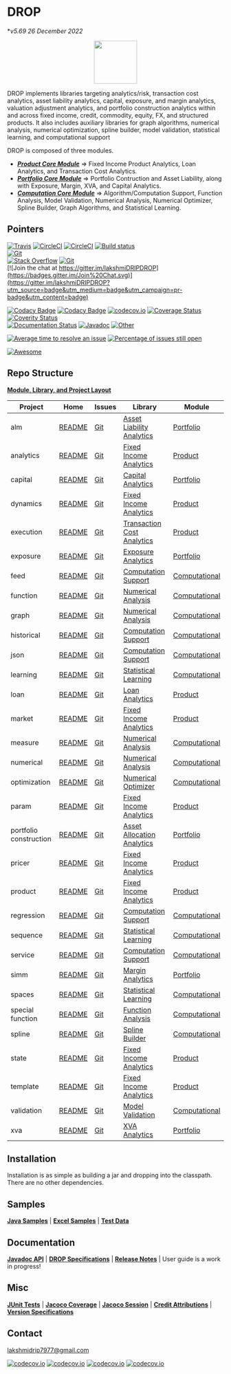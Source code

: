 # DROP

**v5.69*  *26 December 2022*

<p align="center"><img src="https://github.com/lakshmiDRIP/DROP/blob/master/DRIP_Logo.gif?raw=true" width="100"></p>

DROP implements libraries targeting analytics/risk, transaction cost analytics, asset liability analytics, capital, exposure, and margin analytics, valuation adjustment analytics, and portfolio construction analytics within and across fixed income, credit, commodity, equity, FX, and structured products. It also includes auxiliary libraries for graph algorithms, numerical analysis, numerical optimization, spline builder, model validation, statistical learning, and computational support

DROP is composed of three modules.

 * [***Product     Core Module***](https://github.com/lakshmiDRIP/DROP/blob/master/ProductCore.md)         =>   Fixed Income Product Analytics, Loan Analytics, and Transaction Cost Analytics.
 * [***Portfolio   Core Module***](https://github.com/lakshmiDRIP/DROP/blob/master/PortfolioCore.md)       =>   Portfolio Contruction and Asset Liability, along with Exposure, Margin, XVA, and Capital Analytics.
 * [***Computation Core Module***](https://github.com/lakshmiDRIP/DROP/blob/master/ComputationalCore.md)   =>   Algorithm/Computation Support, Function Analysis, Model Validation, Numerical Analysis, Numerical Optimizer, Spline Builder, Graph Algorithms, and Statistical Learning.


## Pointers

[![Travis](https://travis-ci.org/lakshmiDRIP/DROP.svg)](https://travis-ci.org/lakshmiDRIP/DROP)    [![CircleCI](https://img.shields.io/circleci/project/github/lakshmiDRIP/DROP.svg)](https://circleci.com/gh/lakshmiDRIP/workflows/DROP)    [![CircleCI](https://circleci.com/gh/lakshmiDRIP/DROP.svg?style=svg)](https://circleci.com/gh/lakshmiDRIP/DROP)    [![Build status](https://ci.appveyor.com/api/projects/status/m5p8sfeth4cewr4v?svg=true)](https://ci.appveyor.com/project/lakshmiDRIP/drop)    
[![Git](https://img.shields.io/github/release/lakshmiDRIP/DROP.svg)](https://github.com/lakshmiDRIP/DROP/releases)    
[![Stack Overflow](http://img.shields.io/:stack%20overflow-drip-brightgreen.svg)](http://stackoverflow.com/questions/tagged/drip)    [![Git](http://dmlc.github.io/img/apache2.svg)](./LICENSE)    
[![Join the chat at https://gitter.im/lakshmiDRIPDROP](https://badges.gitter.im/Join%20Chat.svg)](https://gitter.im/lakshmiDRIPDROP?utm_source=badge&utm_medium=badge&utm_campaign=pr-badge&utm_content=badge)    

[![Codacy Badge](https://api.codacy.com/project/badge/Grade/7270e4b57c50483699448bf32721ab10)](https://www.codacy.com/app/lakshmiDRIP/DROP?utm_source=github.com&amp;utm_medium=referral&amp;utm_content=DROP/DROP&amp;utm_campaign=Badge_Grade)   [![Codacy Badge](https://api.codacy.com/project/badge/Coverage/7270e4b57c50483699448bf32721ab10)](https://www.codacy.com/app/lakshmiDRIP/DROP?utm_source=github.com&amp;utm_medium=referral&amp;utm_content=DROP/DROP&amp;utm_campaign=Badge_Coverage)   [![codecov.io](http://codecov.io/github/lakshmiDRIP/DROP/coverage.svg?branch=master)](https://codecov.io/gh/lakshmiDRIP/DROP/branch/master)   [![Coverage Status](https://coveralls.io/repos/github/lakshmiDRIP/DROP/badge.svg?branch=master)](https://coveralls.io/github/lakshmiDRIP/DROP?branch=master)   [![Coverity Status](https://scan.coverity.com/projects/14574/badge.svg)](https://scan.coverity.com/projects/lakshmidrip-drop)    
[![Documentation Status](https://readthedocs.org/projects/dripdrop/badge/?version=latest)](http://dripdrop.readthedocs.io/en/latest/?badge=latest)  [![Javadoc](https://readthedocs.org/projects/xgboost/badge/?version=latest)](https://lakshmidrip.github.io/DROP/Javadoc/index.html)  [![Other](https://readthedocs.org/projects/xgboost/badge/?version=latest)](https://github.com/lakshmiDRIP/DROP/tree/master/Docs)

[![Average time to resolve an issue](http://isitmaintained.com/badge/resolution/lakshmiDRIP/DROP.svg)](http://isitmaintained.com/project/lakshmiDRIP/DROP "Average time to resolve an issue")   [![Percentage of issues still open](http://isitmaintained.com/badge/open/lakshmiDRIP/DROP.svg)](http://isitmaintained.com/project/lakshmiDRIP/DROP "Percentage of issues still open")

[![Awesome](https://cdn.rawgit.com/sindresorhus/awesome/d7305f38d29fed78fa85652e3a63e154dd8e8829/media/badge.svg)](https://github.com/sindresorhus/awesome)

## Repo Structure

 [**Module, Library, and Project Layout**](https://github.com/lakshmiDRIP/DROP/blob/master/Taxonomy.md)

  |        Project         |  Home  |  Issues  |  Library  |  Module  |
  |------------------------|--------|----------|-----------|----------|
  | alm                    | [README](https://github.com/lakshmiDRIP/DROP/blob/master/src/main/java/org/drip/alm/README.md) | [Git](https://github.com/lakshmiDRIP/DROP/issues?q=is%3Aopen+is%3Aissue+label%3Aalm) | [Asset Liability Analytics](https://github.com/lakshmiDRIP/DROP/blob/master/AssetLiabilityAnalyticsLibrary.md) | [Portfolio](https://github.com/lakshmiDRIP/DROP/blob/master/PortfolioCore.md) |
  | analytics              | [README](https://github.com/lakshmiDRIP/DROP/blob/master/src/main/java/org/drip/analytics/README.md) | [Git](https://github.com/lakshmiDRIP/DROP/issues?q=is%3Aopen+is%3Aissue+label%3Aanalytics) | [Fixed Income Analytics](https://github.com/lakshmiDRIP/DROP/blob/master/FixedIncomeAnalyticsLibrary.md) | [Product](https://github.com/lakshmiDRIP/DROP/blob/master/ProductCore.md) |
  | capital                | [README](https://github.com/lakshmiDRIP/DROP/blob/master/src/main/java/org/drip/capital/README.md) | [Git](https://github.com/lakshmiDRIP/DROP/issues?q=is%3Aopen+is%3Aissue+label%3Acapital) | [Capital Analytics](https://github.com/lakshmiDRIP/DROP/blob/master/CapitalAnalyticsLibrary.md) | [Portfolio](https://github.com/lakshmiDRIP/DROP/blob/master/PortfolioCore.md) |
  | dynamics               | [README](https://github.com/lakshmiDRIP/DROP/blob/master/src/main/java/org/drip/dynamics/README.md) | [Git](https://github.com/lakshmiDRIP/DROP/issues?q=is%3Aopen+is%3Aissue+label%3Adynamics) | [Fixed Income Analytics](https://github.com/lakshmiDRIP/DROP/blob/master/FixedIncomeAnalyticsLibrary.md) | [Product](https://github.com/lakshmiDRIP/DROP/blob/master/ProductCore.md) |
  | execution              | [README](https://github.com/lakshmiDRIP/DROP/blob/master/src/main/java/org/drip/execution/README.md) | [Git](https://github.com/lakshmiDRIP/DROP/issues?q=is%3Aopen+is%3Aissue+label%3Aexecution) | [Transaction Cost Analytics](https://github.com/lakshmiDRIP/DROP/blob/master/TransactionCostAnalyticsLibrary.md) | [Product](https://github.com/lakshmiDRIP/DROP/blob/master/ProductCore.md) |
  | exposure               | [README](https://github.com/lakshmiDRIP/DROP/blob/master/src/main/java/org/drip/exposure/README.md) | [Git](https://github.com/lakshmiDRIP/DROP/issues?q=is%3Aopen+is%3Aissue+label%3Aexposure) | [Exposure Analytics](https://github.com/lakshmiDRIP/DROP/blob/master/ExposureAnalyticsLibrary.md) | [Portfolio](https://github.com/lakshmiDRIP/DROP/blob/master/PortfolioCore.md) |
  | feed                   | [README](https://github.com/lakshmiDRIP/DROP/blob/master/src/main/java/org/drip/feed/README.md) | [Git](https://github.com/lakshmiDRIP/DROP/issues?q=is%3Aopen+is%3Aissue+label%3Afeed) | [Computation Support](https://github.com/lakshmiDRIP/DROP/blob/master/ComputationSupportLibrary.md) | [Computational](https://github.com/lakshmiDRIP/DROP/blob/master/ComputationalCore.md) |
  | function               | [README](https://github.com/lakshmiDRIP/DROP/blob/master/src/main/java/org/drip/function/README.md) | [Git](https://github.com/lakshmiDRIP/DROP/issues?q=is%3Aopen+is%3Aissue+label%3Afunction) | [Numerical Analysis](https://github.com/lakshmiDRIP/DROP/blob/master/NumericalAnalysisLibrary.md) | [Computational](https://github.com/lakshmiDRIP/DROP/blob/master/ComputationalCore.md) |
  | graph                  | [README](https://github.com/lakshmiDRIP/DROP/blob/master/src/main/java/org/drip/graph/README.md) | [Git](https://github.com/lakshmiDRIP/DROP/issues?q=is%3Aopen+is%3Aissue+label%3Afunction) | [Numerical Analysis](https://github.com/lakshmiDRIP/DROP/blob/master/GraphAlgorithmLibrary.md) | [Computational](https://github.com/lakshmiDRIP/DROP/blob/master/ComputationalCore.md) |
  | historical             | [README](https://github.com/lakshmiDRIP/DROP/blob/master/src/main/java/org/drip/historical/README.md) | [Git](https://github.com/lakshmiDRIP/DROP/issues?q=is%3Aopen+is%3Aissue+label%3Ahistorical) | [Computation Support](https://github.com/lakshmiDRIP/DROP/blob/master/ComputationSupportLibrary.md) | [Computational](https://github.com/lakshmiDRIP/DROP/blob/master/ComputationalCore.md) |
  | json                   | [README](https://github.com/lakshmiDRIP/DROP/blob/master/src/main/java/org/drip/json/README.md) | [Git](https://github.com/lakshmiDRIP/DROP/issues?q=is%3Aopen+is%3Aissue+label%3Ajson) | [Computation Support](https://github.com/lakshmiDRIP/DROP/blob/master/ComputationSupportLibrary.md) | [Computational](https://github.com/lakshmiDRIP/DROP/blob/master/ComputationalCore.md) |
  | learning               | [README](https://github.com/lakshmiDRIP/DROP/blob/master/src/main/java/org/drip/learning/README.md) | [Git](https://github.com/lakshmiDRIP/DROP/issues?q=is%3Aopen+is%3Aissue+label%3Alearning) | [Statistical Learning](https://github.com/lakshmiDRIP/DROP/blob/master/StatisticalLearningLibrary.md) | [Computational](https://github.com/lakshmiDRIP/DROP/blob/master/ComputationalCore.md) |
  | loan                   | [README](https://github.com/lakshmiDRIP/DROP/blob/master/src/main/java/org/drip/loan/README.md) | [Git](https://github.com/lakshmiDRIP/DROP/issues?q=is%3Aopen+is%3Aissue+label%3Aloan) | [Loan Analytics](https://github.com/lakshmiDRIP/DROP/blob/master/LoanAnalyticsLibrary.md) | [Product](https://github.com/lakshmiDRIP/DROP/blob/master/ProductCore.md) |
  | market                 | [README](https://github.com/lakshmiDRIP/DROP/blob/master/src/main/java/org/drip/market/README.md) | [Git](https://github.com/lakshmiDRIP/DROP/issues?q=is%3Aopen+is%3Aissue+label%3Amarket) | [Fixed Income Analytics](https://github.com/lakshmiDRIP/DROP/blob/master/FixedIncomeAnalyticsLibrary.md) | [Product](https://github.com/lakshmiDRIP/DROP/blob/master/ProductCore.md) |
  | measure                | [README](https://github.com/lakshmiDRIP/DROP/blob/master/src/main/java/org/drip/measure/README.md) | [Git](https://github.com/lakshmiDRIP/DROP/issues?q=is%3Aopen+is%3Aissue+label%3Ameasure) | [Numerical Analysis](https://github.com/lakshmiDRIP/DROP/blob/master/NumericalAnalysisLibrary.md) | [Computational](https://github.com/lakshmiDRIP/DROP/blob/master/ComputationalCore.md) |
  | numerical              | [README](https://github.com/lakshmiDRIP/DROP/blob/master/src/main/java/org/drip/numerical/README.md) | [Git](https://github.com/lakshmiDRIP/DROP/issues?q=is%3Aopen+is%3Aissue+label%3Anumerical) | [Numerical Analysis](https://github.com/lakshmiDRIP/DROP/blob/master/NumericalAnalysisLibrary.md) | [Computational](https://github.com/lakshmiDRIP/DROP/blob/master/ComputationalCore.md) |
  | optimization           | [README](https://github.com/lakshmiDRIP/DROP/blob/master/src/main/java/org/drip/optimization/README.md) | [Git](https://github.com/lakshmiDRIP/DROP/issues?q=is%3Aopen+is%3Aissue+label%3Aoptimization) | [Numerical Optimizer](https://github.com/lakshmiDRIP/DROP/blob/master/NumericalOptimizerLibrary.md) | [Computational](https://github.com/lakshmiDRIP/DROP/blob/master/ComputationalCore.md) |
  | param                  | [README](https://github.com/lakshmiDRIP/DROP/blob/master/src/main/java/org/drip/param/README.md) | [Git](https://github.com/lakshmiDRIP/DROP/issues?q=is%3Aopen+is%3Aissue+label%3Aparam) | [Fixed Income Analytics](https://github.com/lakshmiDRIP/DROP/blob/master/FixedIncomeAnalyticsLibrary.md) | [Product](https://github.com/lakshmiDRIP/DROP/blob/master/ProductCore.md) |
  | portfolio construction | [README](https://github.com/lakshmiDRIP/DROP/blob/master/src/main/java/org/drip/portfolioconstruction/README.md) | [Git](https://github.com/lakshmiDRIP/DROP/issues?q=is%3Aopen+is%3Aissue+label%3Aportfolioconstruction) | [Asset Allocation Analytics](https://github.com/lakshmiDRIP/DROP/blob/master/AssetAllocationAnalyticsLibrary.md) | [Portfolio](https://github.com/lakshmiDRIP/DROP/blob/master/PortfolioCore.md) |
  | pricer                 | [README](https://github.com/lakshmiDRIP/DROP/blob/master/src/main/java/org/drip/pricer/README.md) | [Git](https://github.com/lakshmiDRIP/DROP/issues?q=is%3Aopen+is%3Aissue+label%3Apricer) | [Fixed Income Analytics](https://github.com/lakshmiDRIP/DROP/blob/master/FixedIncomeAnalyticsLibrary.md) | [Product](https://github.com/lakshmiDRIP/DROP/blob/master/ProductCore.md) |
  | product                | [README](https://github.com/lakshmiDRIP/DROP/blob/master/src/main/java/org/drip/product/README.md) | [Git](https://github.com/lakshmiDRIP/DROP/issues?q=is%3Aopen+is%3Aissue+label%3Aproduct) | [Fixed Income Analytics](https://github.com/lakshmiDRIP/DROP/blob/master/FixedIncomeAnalyticsLibrary.md) | [Product](https://github.com/lakshmiDRIP/DROP/blob/master/ProductCore.md) |
  | regression             | [README](https://github.com/lakshmiDRIP/DROP/blob/master/src/main/java/org/drip/regression/README.md) | [Git](https://github.com/lakshmiDRIP/DROP/issues?q=is%3Aopen+is%3Aissue+label%3Aregression) | [Computation Support](https://github.com/lakshmiDRIP/DROP/blob/master/ComputationSupportLibrary.md) | [Computational](https://github.com/lakshmiDRIP/DROP/blob/master/ComputationalCore.md) |
  | sequence               | [README](https://github.com/lakshmiDRIP/DROP/blob/master/src/main/java/org/drip/sequence/README.md) | [Git](https://github.com/lakshmiDRIP/DROP/issues?q=is%3Aopen+is%3Aissue+label%3Asequence) | [Statistical Learning](https://github.com/lakshmiDRIP/DROP/blob/master/StatisticalLearningLibrary.md) | [Computational](https://github.com/lakshmiDRIP/DROP/blob/master/ComputationalCore.md) |
  | service                | [README](https://github.com/lakshmiDRIP/DROP/blob/master/src/main/java/org/drip/service/README.md) | [Git](https://github.com/lakshmiDRIP/DROP/issues?q=is%3Aopen+is%3Aissue+label%3Aservice) | [Computation Support](https://github.com/lakshmiDRIP/DROP/blob/master/ComputationSupportLibrary.md) | [Computational](https://github.com/lakshmiDRIP/DROP/blob/master/ComputationalCore.md) |
  | simm                   | [README](https://github.com/lakshmiDRIP/DROP/blob/master/src/main/java/org/drip/simm/README.md) | [Git](https://github.com/lakshmiDRIP/DROP/issues?q=is%3Aopen+is%3Aissue+label%3Asimm) | [Margin Analytics](https://github.com/lakshmiDRIP/DROP/blob/master/MarginAnalyticsLibrary.md) | [Portfolio](https://github.com/lakshmiDRIP/DROP/blob/master/PortfolioCore.md) |
  | spaces                 | [README](https://github.com/lakshmiDRIP/DROP/blob/master/src/main/java/org/drip/spaces/README.md) | [Git](https://github.com/lakshmiDRIP/DROP/issues?q=is%3Aopen+is%3Aissue+label%3Aspaces) | [Statistical Learning](https://github.com/lakshmiDRIP/DROP/blob/master/StatisticalLearningLibrary.md) | [Computational](https://github.com/lakshmiDRIP/DROP/blob/master/ComputationalCore.md) |
  | special function       | [README](https://github.com/lakshmiDRIP/DROP/blob/master/src/main/java/org/drip/specialfunction/README.md) | [Git](https://github.com/lakshmiDRIP/DROP/issues?q=is%3Aopen+is%3Aissue+label%3Aspecialfunction) | [Function Analysis](https://github.com/lakshmiDRIP/DROP/blob/master/FunctionAnalysisLibrary.md) | [Computational](https://github.com/lakshmiDRIP/DROP/blob/master/ComputationalCore.md) |
  | spline                 | [README](https://github.com/lakshmiDRIP/DROP/blob/master/src/main/java/org/drip/spline/README.md) | [Git](https://github.com/lakshmiDRIP/DROP/issues?q=is%3Aopen+is%3Aissue+label%3Aspline) | [Spline Builder](https://github.com/lakshmiDRIP/DROP/blob/master/SplineBuilderLibrary.md) | [Computational](https://github.com/lakshmiDRIP/DROP/blob/master/ComputationalCore.md) |
  | state                  | [README](https://github.com/lakshmiDRIP/DROP/blob/master/src/main/java/org/drip/state/README.md) | [Git](https://github.com/lakshmiDRIP/DROP/issues?q=is%3Aopen+is%3Aissue+label%3Astate) | [Fixed Income Analytics](https://github.com/lakshmiDRIP/DROP/blob/master/FixedIncomeAnalyticsLibrary.md) | [Product](https://github.com/lakshmiDRIP/DROP/blob/master/ProductCore.md) |
  | template               | [README](https://github.com/lakshmiDRIP/DROP/blob/master/src/main/java/org/drip/template/README.md) | [Git](https://github.com/lakshmiDRIP/DROP/issues?q=is%3Aopen+is%3Aissue+label%3Atemplate) | [Fixed Income Analytics](https://github.com/lakshmiDRIP/DROP/blob/master/FixedIncomeAnalyticsLibrary.md) | [Product](https://github.com/lakshmiDRIP/DROP/blob/master/ProductCore.md) |
  | validation             | [README](https://github.com/lakshmiDRIP/DROP/blob/master/src/main/java/org/drip/validation/README.md) | [Git](https://github.com/lakshmiDRIP/DROP/issues?q=is%3Aopen+is%3Aissue+label%3Avalidation) | [Model Validation](https://github.com/lakshmiDRIP/DROP/blob/master/ModelValidationAnalyticsLibrary.md) | [Computational](https://github.com/lakshmiDRIP/DROP/blob/master/ComputationalCore.md) |
  | xva                    | [README](https://github.com/lakshmiDRIP/DROP/blob/master/src/main/java/org/drip/xva/README.md) | [Git](https://github.com/lakshmiDRIP/DROP/issues?q=is%3Aopen+is%3Aissue+label%3Axva) | [XVA Analytics](https://github.com/lakshmiDRIP/DROP/blob/master/XVAAnalyticsLibrary.md) | [Portfolio](https://github.com/lakshmiDRIP/DROP/blob/master/PortfolioCore.md) |


## Installation

 Installation is as simple as building a jar and dropping into the classpath. There are no other dependencies.

## Samples

  [**Java Samples**](https://github.com/lakshmiDRIP/DROP/tree/master/src/main/java/org/drip/sample)   |   [**Excel Samples**](https://github.com/lakshmiDRIP/DROP/tree/master/Excel)   |   [**Test Data**](https://github.com/lakshmiDRIP/DROP/tree/master/Daemons)

## Documentation

 [**Javadoc API**](https://lakshmidrip.github.io/DROP/Javadoc/index.html) | [**DROP Specifications**](https://github.com/lakshmiDRIP/DROP/tree/master/Docs/Internal) | [**Release Notes**](https://github.com/lakshmiDRIP/DROP/tree/master/ReleaseNotes) | User guide is a work in progress!

## Misc

  [**JUnit Tests**](https://lakshmidrip.github.io/DROP/junit/index.html)   |   [**Jacoco Coverage**](https://lakshmidrip.github.io/DROP/jacoco/index.html)   |   [**Jacoco Session**](https://lakshmidrip.github.io/DROP/jacoco/jacoco-sessions.html)   |   [**Credit Attributions**](https://lakshmidrip.github.io/DROP/credits.html)   |   [**Version Specifications**](https://lakshmidrip.github.io/DROP/version.html)

## Contact

lakshmidrip7977@gmail.com

[![codecov.io](https://codecov.io/gh/lakshmiDRIP/DROP/branch/master/graphs/sunburst.svg)](https://codecov.io/gh/lakshmiDRIP/DROP/branch/master)  [![codecov.io](https://codecov.io/gh/lakshmiDRIP/DROP/branch/master/graphs/icicle.svg)](https://codecov.io/gh/lakshmiDRIP/DROP/branch/master)  [![codecov.io](https://codecov.io/gh/lakshmiDRIP/DROP/branch/master/graphs/tree.svg)](https://codecov.io/gh/lakshmiDRIP/DROP/branch/master)  [![codecov.io](https://codecov.io/gh/lakshmiDRIP/DROP/branch/master/graphs/commits.svg)](https://codecov.io/gh/lakshmiDRIP/DROP/branch/master)  
